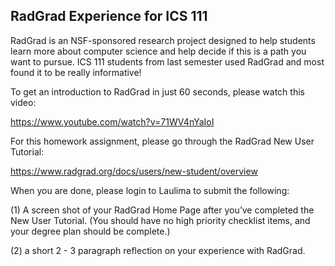 ## RadGrad Experience for ICS 111

RadGrad is an NSF-sponsored research project designed to help students learn more about computer science and help decide if this is a path you want to pursue.  ICS 111 students from last semester used RadGrad and most found it to be really informative!

To get an introduction to RadGrad in just 60 seconds, please watch this video:

https://www.youtube.com/watch?v=71WV4nYaIoI

For this homework assignment, please go through the RadGrad New User Tutorial:

https://www.radgrad.org/docs/users/new-student/overview

When you are done, please login to Laulima to submit the following:

(1) A screen shot of your RadGrad Home Page after you’ve completed the New User Tutorial. (You should have no high priority checklist items, and your degree plan should be complete.)

(2) a short 2 - 3 paragraph reflection on your experience with RadGrad.
